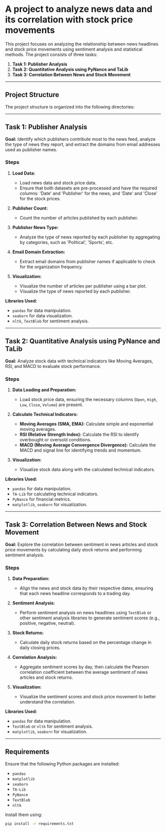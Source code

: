 # A project to analyze news data and its correlation with stock price movements

This project focuses on analyzing the relationship between news headlines and stock price movements using sentiment analysis and statistical methods. The project consists of three tasks:

1. **Task 1: Publisher Analysis**
2. **Task 2: Quantitative Analysis using PyNance and TaLib**
3. **Task 3: Correlation Between News and Stock Movement**

---

## **Project Structure**

The project structure is organized into the following directories:

---

## **Task 1: Publisher Analysis**

**Goal:** Identify which publishers contribute most to the news feed, analyze the type of news they report, and extract the domains from email addresses used as publisher names.

### **Steps**

1. **Load Data:**

   - Load news data and stock price data.
   - Ensure that both datasets are pre-processed and have the required columns: 'Date' and 'Publisher' for the news, and 'Date' and 'Close' for the stock prices.

2. **Publisher Count:**

   - Count the number of articles published by each publisher.

3. **Publisher News Type:**

   - Analyze the type of news reported by each publisher by aggregating by categories, such as 'Political', 'Sports', etc.

4. **Email Domain Extraction:**

   - Extract email domains from publisher names if applicable to check for the organization frequency.

5. **Visualization:**
   - Visualize the number of articles per publisher using a bar plot.
   - Visualize the type of news reported by each publisher.

**Libraries Used:**

- `pandas` for data manipulation.
- `seaborn` for data visualization.
- `nltk`, `TextBlob` for sentiment analysis.

---

## **Task 2: Quantitative Analysis using PyNance and TaLib**

**Goal:** Analyze stock data with technical indicators like Moving Averages, RSI, and MACD to evaluate stock performance.

### **Steps**

1. **Data Loading and Preparation:**
   - Load stock price data, ensuring the necessary columns (`Open`, `High`, `Low`, `Close`, `Volume`) are present.
2. **Calculate Technical Indicators:**

   - **Moving Averages (SMA, EMA):** Calculate simple and exponential moving averages.
   - **RSI (Relative Strength Index):** Calculate the RSI to identify overbought or oversold conditions.
   - **MACD (Moving Average Convergence Divergence):** Calculate the MACD and signal line for identifying trends and momentum.

3. **Visualization:**
   - Visualize stock data along with the calculated technical indicators.

**Libraries Used:**

- `pandas` for data manipulation.
- `TA-Lib` for calculating technical indicators.
- `PyNance` for financial metrics.
- `matplotlib`, `seaborn` for visualization.

---

## **Task 3: Correlation Between News and Stock Movement**

**Goal:** Explore the correlation between sentiment in news articles and stock price movements by calculating daily stock returns and performing sentiment analysis.

### **Steps**

1. **Data Preparation:**
   - Align the news and stock data by their respective dates, ensuring that each news headline corresponds to a trading day.
2. **Sentiment Analysis:**

   - Perform sentiment analysis on news headlines using `TextBlob` or other sentiment analysis libraries to generate sentiment scores (e.g., positive, negative, neutral).

3. **Stock Returns:**

   - Calculate daily stock returns based on the percentage change in daily closing prices.

4. **Correlation Analysis:**

   - Aggregate sentiment scores by day, then calculate the Pearson correlation coefficient between the average sentiment of news articles and stock returns.

5. **Visualization:**
   - Visualize the sentiment scores and stock price movement to better understand the correlation.

**Libraries Used:**

- `pandas` for data manipulation.
- `TextBlob` or `nltk` for sentiment analysis.
- `matplotlib`, `seaborn` for visualization.

---

## **Requirements**

Ensure that the following Python packages are installed:

- `pandas`
- `matplotlib`
- `seaborn`
- `TA-Lib`
- `PyNance`
- `TextBlob`
- `nltk`

Install them using:

```bash
pip install -r requirements.txt
```
